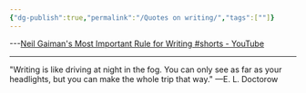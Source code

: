 ```yaml
---
{"dg-publish":true,"permalink":"/Quotes on writing/","tags":[""]}
---
```


---[Neil Gaiman's Most Important Rule for Writing #shorts - YouTube](https://www.youtube.com/shorts/XVdmxkFVxB4)

---

"Writing is like driving at night in the fog. You can only see as far as your headlights, but you can make the whole trip that way." —E. L. Doctorow